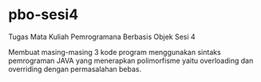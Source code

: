 # pbo-sesi4
Tugas Mata Kuliah Pemrogramana Berbasis Objek Sesi 4

Membuat masing-masing 3 kode program menggunakan sintaks pemrograman JAVA yang menerapkan polimorfisme yaitu overloading dan overriding dengan permasalahan bebas.
